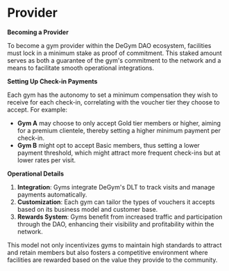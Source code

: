 # Provider

**Becoming a Provider**

To become a gym provider within the DeGym DAO ecosystem, facilities must lock in a minimum stake as proof of commitment. This staked amount serves as both a guarantee of the gym's commitment to the network and a means to facilitate smooth operational integrations.

**Setting Up Check-in Payments**

Each gym has the autonomy to set a minimum compensation they wish to receive for each check-in, correlating with the voucher tier they choose to accept. For example:

* **Gym A** may choose to only accept Gold tier members or higher, aiming for a premium clientele, thereby setting a higher minimum payment per check-in.
* **Gym B** might opt to accept Basic members, thus setting a lower payment threshold, which might attract more frequent check-ins but at lower rates per visit.

**Operational Details**

1. **Integration**: Gyms integrate DeGym's DLT to track visits and manage payments automatically.
2. **Customization**: Each gym can tailor the types of vouchers it accepts based on its business model and customer base.
3. **Rewards System**: Gyms benefit from increased traffic and participation through the DAO, enhancing their visibility and profitability within the network.

This model not only incentivizes gyms to maintain high standards to attract and retain members but also fosters a competitive environment where facilities are rewarded based on the value they provide to the community.
